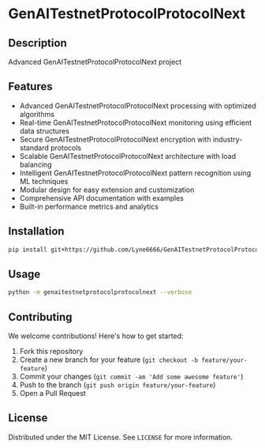 # GenAITestnetProtocolProtocolNext

## Description

Advanced GenAITestnetProtocolProtocolNext project

## Features

- Advanced GenAITestnetProtocolProtocolNext processing with optimized algorithms
- Real-time GenAITestnetProtocolProtocolNext monitoring using efficient data structures
- Secure GenAITestnetProtocolProtocolNext encryption with industry-standard protocols
- Scalable GenAITestnetProtocolProtocolNext architecture with load balancing
- Intelligent GenAITestnetProtocolProtocolNext pattern recognition using ML techniques
- Modular design for easy extension and customization
- Comprehensive API documentation with examples
- Built-in performance metrics and analytics
## Installation

```bash
pip install git+https://github.com/Lyne6666/GenAITestnetProtocolProtocolNext.git
```

## Usage

```bash
python -m genaitestnetprotocolprotocolnext --verbose
```

## Contributing

We welcome contributions! Here's how to get started:

1. Fork this repository
2. Create a new branch for your feature (`git checkout -b feature/your-feature`)
3. Commit your changes (`git commit -am 'Add some awesome feature'`)
4. Push to the branch (`git push origin feature/your-feature`)
5. Open a Pull Request

## License

Distributed under the MIT License. See `LICENSE` for more information.
